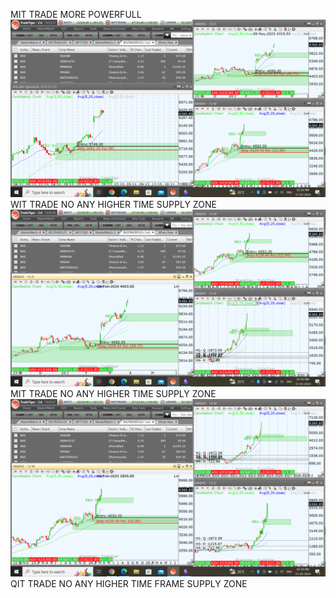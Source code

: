 MIT TRADE MORE POWERFULL 
![](_attachments/Pasted%20image%2020240331192647.png) WIT TRADE NO ANY HIGHER TIME SUPPLY ZONE
![](_attachments/Pasted%20image%2020240331192956.png)
MIT TRADE NO ANY HIGHER TIME SUPPLY ZONE
![](_attachments/Pasted%20image%2020240331193049.png)
QIT TRADE NO ANY HIGHER TIME FRAME SUPPLY ZONE